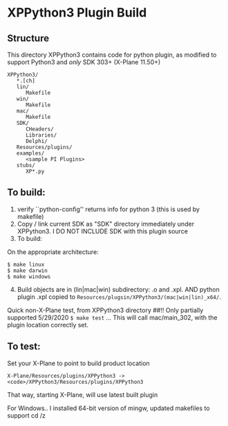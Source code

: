 # XPPython3 Plugin Build

## Structure
This directory XPPython3 contains code for python plugin, as modified to support
Python3 and _only_ SDK 303+ (X-Plane 11.50+)

    XPPython3/
       *.[ch]
       lin/
          Makefile
       win/
          Makefile
       mac/
          Makefile
       SDK/
          CHeaders/
          Libraries/
          Delphi/
       Resources/plugins/
       examples/
          <sample PI Plugins>
       stubs/
          XP*.py 

## To build:
1. verify ``python-config'' returns info for python 3 (this is used by makefile)
2. Copy / link current SDK as "SDK" directory immediately under XPPython3. I DO NOT INCLUDE SDK with this plugin source
3. To build:

On the appropriate architecture:

    $ make linux
    $ make darwin
    $ make windows

4. Build objects are in (lin|mac|win) subdirectory: .o and <target>.xpl.
   AND python plugin <target>.xpl copied to `Resources/plugsin/XPPython3/(mac|win|lin)_x64/`.

Quick non-X-Plane test, from XPPython3 directory  ##!! Only partially supported 5/29/2020
`$ make test`
... This will call mac/main_302, with the plugin location correctly set.
   
## To test:
Set your X-Plane to point to build product location

    X-Plane/Resources/plugins/XPPython3 -> <code>/XPPython3/Resources/plugins/XPPython3

That way, starting X-Plane, will use latest built plugin

For Windows.. I installed 64-bit version of mingw, updated makefiles to support
cd /z
